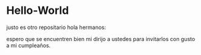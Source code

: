 # Hello-World
justo es otro repositario
hola hermanos:

espero  que se encuentren bien mi  dirijo a ustedes  para  invitarlos
con gusto a mi cumpleaños.
